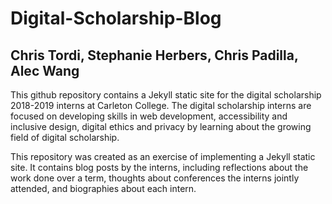 # Digital-Scholarship-Blog
## Chris Tordi, Stephanie Herbers, Chris Padilla, Alec Wang

This github repository contains a Jekyll static site for the digital scholarship 2018-2019 interns at Carleton College.
The digital scholarship interns are focused on developing skills in web development, accessibility and inclusive design, digital ethics and privacy by learning about the growing field of digital scholarship.


This repository was created as an exercise of implementing a Jekyll static site. It contains blog posts by the interns, including reflections about the work done over a term, thoughts about conferences the interns jointly attended, and biographies about each intern.
